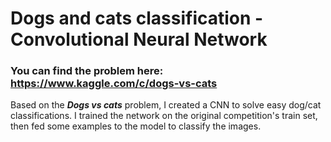 # Dogs and cats classification - Convolutional Neural Network
### You can find the problem here: https://www.kaggle.com/c/dogs-vs-cats
Based on the ***Dogs vs cats*** problem, I created a CNN to solve easy dog/cat classifications. I trained the network on the original competition's train set, then fed some examples to the model to classify the images.
